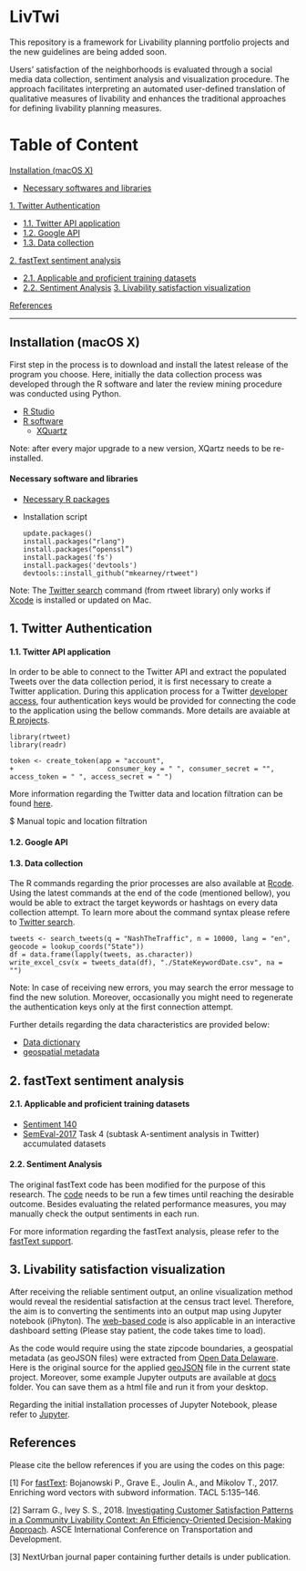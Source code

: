 # LivTwi
This repository is a framework for Livability planning portfolio projects and the new guidelines are being added soon.

Users’ satisfaction of the neighborhoods is evaluated through a social media data collection, sentiment analysis and visualization procedure. The approach facilitates interpreting an automated user-defined translation of qualitative measures of livability and enhances the traditional approaches for defining livability planning measures. 

# Table of Content

[Installation (macOS X)](https://github.com/NextUrban/Livability_by_Twitter#installation-macos-x)

* [Necessary softwares and libraries](https://github.com/NextUrban/livTwi/blob/master/README.md#necessary-softwares-and-libraries)

[1.   Twitter Authentication](https://github.com/NextUrban/livTwi/blob/master/README.md#1-twitter-authentication)

* [1.1. Twitter API application](https://github.com/NextUrban/Livability_by_Twitter#11-twitter-api-application)
* [1.2. Google API](https://github.com/NextUrban/Livability_by_Twitter#12-google-api)
* [1.3. Data collection](https://github.com/NextUrban/Livability_by_Twitter#13-data-collection)

[2.   fastText sentiment analysis](https://github.com/NextUrban/livTwi/blob/master/README.md#2-fasttext-sentiment-analysis)
* [2.1. Applicable and proficient training datasets](https://github.com/NextUrban/Livability_by_Twitter#21-applicable-and-proficient-training-datasets)
* [2.2. Sentiment Analysis](https://github.com/NextUrban/Livability_by_Twitter#22-sentiment-analysis)
[3.   Livability satisfaction visualization](https://github.com/NextUrban/livTwi/blob/master/README.md#3-livability-satisfaction-visualization)

[References](https://github.com/NextUrban/Livability_by_Twitter#references)

--------------------------------------------------------------------------------------------------------------------------------------------------------------------

## Installation (macOS X)

First step in the process is to download and install the latest release of the program you choose. Here, initially the data collection process was developed through the R software and later the review mining procedure was conducted using Python.

* [R Studio](https://rstudio.com/products/rstudio/download/)
* [R software](https://cran.r-project.org/bin/macosx/)
  * [XQuartz](https://www.xquartz.org/)

Note: after every major upgrade to a new version, XQartz needs to be re-installed.

#### Necessary software and libraries

* [Necessary R packages](https://cran.r-project.org/web/packages/nat/vignettes/Installation.html)
* Installation script

      update.packages()
      install.packages("rlang")
      install.packages(“openssl”)
      install.packages('fs')
      install.packages('devtools')
      devtools::install_github("mkearney/rtweet")

Note: The [Twitter search](https://www.rdocumentation.org/packages/rtweet/versions/0.6.8/topics/search_tweets) command (from rtweet library) only works if [Xcode](https://www.embarcadero.com/starthere/berlin/mobdevsetup/ios/en/installing_xcode_on_a_mac.html) is installed or updated on Mac.

## 1. Twitter Authentication

#### 1.1. Twitter API application

In order to be able to connect to the Twitter API and extract the populated Tweets over the data collection period, it is first necessary to create a Twitter application. During this application process for a Twitter [developer access](https://developer.twitter.com/en/apply-for-access), four authentication keys would be provided for connecting the code to the application using the bellow commands. More details are avaiable at [R projects](https://cran.r-project.org/web/packages/rtweet/vignettes/auth.html). 

    library(rtweet)
    library(readr)

    token <- create_token(app = "account",
    +                       consumer_key = " ", consumer_secret = "", access_token = " ", access_secret = " ")

More information regarding the Twitter data and location filtration can be found [here](https://developer.twitter.com/en/docs/tutorials/filtering-tweets-by-location).

$  Manual topic and location filtration

#### 1.2. Google API
  



#### 1.3. Data collection

The R commands regarding the prior processes are also available at [Rcode](https://github.com/NextUrban/Livability_by_Twitter/blob/master/Rcodes.R). Using the latest commands at the end of the code (mentioned bellow), you would be able to extract the target keywords or hashtags on every data collection attempt. To learn more about the command syntax please refere to [Twitter search](https://www.rdocumentation.org/packages/rtweet/versions/0.6.8/topics/search_tweets).

    tweets <- search_tweets(q = "NashTheTraffic", n = 10000, lang = "en", geocode = lookup_coords("State"))
    df = data.frame(lapply(tweets, as.character))
    write_excel_csv(x = tweets_data(df), "./StateKeywordDate.csv", na = "")

Note: In case of receiving new errors, you may search the error message to find the new solution. Moreover, occasionally you might need to regenerate the authentication keys only at the first connection attempt.

Further details regarding the data characteristics are provided below:

   * [Data dictionary](https://developer.twitter.com/en/docs/tweets/data-dictionary/overview/tweet-object) 
   * [geospatial metadata](https://developer.twitter.com/en/docs/tutorials/tweet-geo-metadata)
 

## 2. fastText sentiment analysis

#### 2.1. Applicable and proficient training datasets
   * [Sentiment 140](http://help.sentiment140.com/for-students)
   * [SemEval-2017](http://alt.qcri.org/semeval2017/task4/) Task 4  (subtask A-sentiment analysis in Twitter) accumulated datasets
 

#### 2.2. Sentiment Analysis 
 
The original fastText code has been modified for the purpose of this research. The [code](https://github.com/NextUrban/livTwi/blob/master/sentiment_analysis.py) needs to be run a few times until reaching the desirable outcome. Besides evaluating the related performance measures, you may manually check the output sentiments in each run.   
 
For more information regarding the fastText analysis, please refer to the [fastText support](https://fasttext.cc/docs/en/support.html).
 
 
 ## 3. Livability satisfaction visualization
 
 After receiving the reliable sentiment output, an online visualization method would reveal the residential satisfaction at the census tract level. Therefore, the aim is to converting the sentiments into an output map using Jupyter notebook (iPhyton). The [web-based code](https://github.com/NextUrban/livTwi/blob/master/Jupyter_visualization.ipynb) is also applicable in an interactive dashboard setting (Please stay patient, the code takes time to load).  
 
 As the code would require using the state zipcode boundaries, a geospatial metadata (as geoJSON files) were extracted from [Open Data Delaware](https://www.opendatadelaware.com/). Here is the original source for the applied [geoJSON](https://github.com/OpenDataDE/State-zip-code-GeoJSON) file in the current state project. Moreover, some example Jupyter outputs are available at [docs](https://github.com/NextUrban/Livability_by_Twitter/tree/master/docs) folder. You can save them as a html file and run it from your desktop.
 
 Regarding the initial installation processes of Jupyter Notebook, please refer to [Jupyter](https://jupyter.readthedocs.io/en/latest/install.html). 
 
 ## References
 
 Please cite the bellow references if you are using the codes on this page:
 
 [1] For [fastText](https://fasttext.cc/docs/en/references.html): Bojanowski P., Grave E., Joulin A., and Mikolov T., 2017. Enriching word vectors with subword information. TACL 5:135–146.
 
 [2] Sarram G., Ivey S. S., 2018. [Investigating Customer Satisfaction Patterns in a Community Livability Context: An Efficiency-Oriented Decision-Making Approach](https://ascelibrary.org/doi/abs/10.1061/9780784481561.019). ASCE International Conference on Transportation and Development.
 
 [3] NextUrban journal paper containing further details is under publication.
